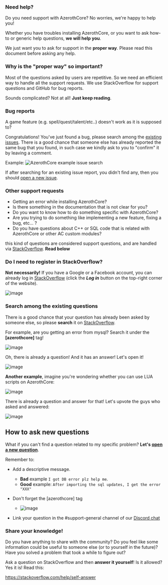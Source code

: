 ### Need help?

Do you need support with AzerothCore? No worries, we're happy to help you!

Whether you have troubles installing AzerothCore, or you want to ask how-to or generic help questions, **we will help you**.

We just want you to ask for support in the **proper way**. Please read this document before asking any help.

### Why is the "proper way" so important?

Most of the questions asked by users are repetitive. So we need an efficient way to handle all the support requests. We use StackOverflow for support questions and GitHub for bug reports.

Sounds complicated? Not at all! **Just keep reading**.

### Bug reports

A game feature (e.g. spell/quest/talent/etc..) doesn't work as it is supposed to?

Congratulations! You've just found a bug, please search among the [existing issues](https://github.com/azerothcore/azerothcore-wotlk/issues). There is a good chance that someone else has already reported the same bug that you found, in such case we kindly ask to you to "confirm" it by leaving a comment.

Example:
![AzerothCore example issue search](https://user-images.githubusercontent.com/75517/51130957-9b9f9580-182e-11e9-8f7f-11aa5d7b6d67.png)

If after searching for an existing issue report, you didn't find any, then you should [open a new issue](https://github.com/azerothcore/azerothcore-wotlk/issues/new).

### Other support requests

- Getting an error while installing AzerothCore?
- Is there something in the documentation that is not clear for you?
- Do you want to know how to do something specific with AzerothCore?
- Are you trying to do something like implementing a new feature, fixing a bug, etc... ?
- Do you have questions about C++ or SQL code that is related with AzerothCore or other AC custom modules?

this kind of questions are considered support questions, and are handled via [StackOverflow](https://stackoverflow.com/questions/tagged/azerothcore). **Read below**

### Do I need to register in StackOverflow?

**Not necessarily!** If you have a Google or a Facebook account, you can already log in [StackOverflow](https://stackoverflow.com/questions/tagged/azerothcore) (click the **_Log in_** button on the top-right corner of the website).

![image](https://user-images.githubusercontent.com/75517/51560794-d84e3b00-1e85-11e9-8510-6f1dd0b33d18.png)


### Search among the existing questions

There is a good chance that your question has already been asked by someone else, so please **search** it on [StackOverflow](https://stackoverflow.com/questions/tagged/azerothcore).

For example, are you getting an error from mysql? Search it under the **[azerothcore]** tag!

![image](https://user-images.githubusercontent.com/75517/51131779-f0dca680-1830-11e9-8ccc-ef10ee8855a6.png)

Oh, there is already a question! And it has an answer! Let's open it!

![image](https://user-images.githubusercontent.com/75517/51132034-85df9f80-1831-11e9-9cc9-3eaee236396e.png)

**Another example**, imagine you're wondering whether you can use LUA scripts on AzerothCore:

![image](https://user-images.githubusercontent.com/75517/51131089-f802b500-182e-11e9-9b5d-a438172b22ea.png)

There is already a question and answer for that! Let's upvote the guys who asked and answered:

![image](https://user-images.githubusercontent.com/75517/51131658-ac510b00-1830-11e9-98dc-e7f3ef0da058.png)


## How to ask new questions

What if you can't find a question related to my specific problem? **Let's [open a new question](https://stackoverflow.com/questions/ask)**.

Remember to:

- Add a descriptive message.
  - **Bad** example `I got DB error plz help me`.
  - **Good** example: `After importing the sql updates, I get the error "XXX"`

- Don't forget the [azerothcore] tag
  - ![image](https://user-images.githubusercontent.com/75517/51132313-364da380-1832-11e9-8483-3bb6898d438a.png)

- Link your question in the #support-general channel of our [Discord chat](https://discordapp.com/channels/217589275766685707/284406375495368704)


### Share your knowledge!

Do you have anything to share with the community? Do you feel like some information could be useful to someone else (or to yourself in the future)? Have you solved a problem that took a while to figure out?

Ask a question on StackOverflow and then **answer it yourself**! Is it allowed? Yes it is! Read this:

https://stackoverflow.com/help/self-answer


